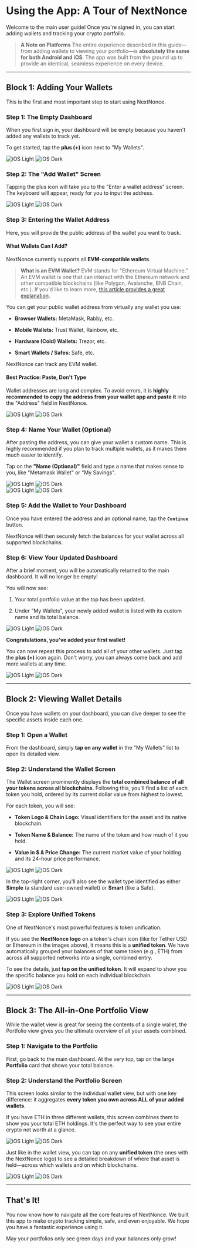 # Using the App: A Tour of NextNonce

Welcome to the main user guide! Once you're signed in, you can start adding wallets and tracking your crypto portfolio.

> **A Note on Platforms** The entire experience described in this guide—from adding wallets to viewing your portfolio—is **absolutely the same for both Android and iOS**. The app was built from the ground up to provide an identical, seamless experience on every device.

---

## Block 1: Adding Your Wallets

This is the first and most important step to start using NextNonce.

### Step 1: The Empty Dashboard

When you first sign in, your dashboard will be empty because you haven't added any wallets to track yet.

To get started, tap the **plus (+)** icon next to "My Wallets".


<div class="screenshots-row">
  <img src="/images/ui/home/home_empty_light.png" alt="iOS Light">
  <img src="/images/ui/home/home_empty_dark.png"  alt="iOS Dark">
</div>

### Step 2: The "Add Wallet" Screen

Tapping the plus icon will take you to the "Enter a wallet address" screen. The keyboard will appear, ready for you to input the address.


<div class="screenshots-row">
  <img src="/images/ui/add_wallet/add_wallet_start_light.png" alt="iOS Light">
  <img src="/images/ui/add_wallet/add_wallet_start_dark.png"  alt="iOS Dark">
</div>


### Step 3: Entering the Wallet Address

Here, you will provide the public address of the wallet you want to track.

#### What Wallets Can I Add?

NextNonce currently supports all **EVM-compatible wallets**.

> **What is an EVM Wallet?** EVM stands for "Ethereum Virtual Machine." An EVM wallet is one that can interact with the Ethereum network and other compatible blockchains (like Polygon, Avalanche, BNB Chain, etc.). If you'd like to learn more, [this article provides a great explanation](https://blog.thirdweb.com/what-are-evm-wallets/).

You can get your public wallet address from virtually any wallet you use:

- **Browser Wallets:** MetaMask, Rabby, etc.
    
- **Mobile Wallets:** Trust Wallet, Rainbow, etc.
    
- **Hardware (Cold) Wallets:** Trezor, etc.
    
- **Smart Wallets / Safes:** Safe, etc.
    

NextNonce can track any EVM wallet.

#### Best Practice: Paste, Don't Type

Wallet addresses are long and complex. To avoid errors, it is **highly recommended to copy the address from your wallet app and paste it** into the "Address" field in NextNonce.


<div class="screenshots-row">
  <img src="/images/ui/add_wallet/add_wallet_paste_light.png" alt="iOS Light">
  <img src="/images/ui/add_wallet/add_wallet_paste_dark.png"  alt="iOS Dark">
</div>

### Step 4: Name Your Wallet (Optional)

After pasting the address, you can give your wallet a custom name. This is highly recommended if you plan to track multiple wallets, as it makes them much easier to identify.

Tap on the **"Name (Optional)"** field and type a name that makes sense to you, like "Metamask Wallet" or "My Savings".

<div class="screenshots-row">
  <img src="/images/ui/add_wallet/add_wallet_name_light.png" alt="iOS Light">
  <img src="/images/ui/add_wallet/add_wallet_name_dark.png"  alt="iOS Dark">
</div>


<div class="screenshots-row">
  <img src="/images/ui/add_wallet/add_wallet_done_light.png" alt="iOS Light">
  <img src="/images/ui/add_wallet/add_wallet_done_dark.png"  alt="iOS Dark">
</div>


### Step 5: Add the Wallet to Your Dashboard

Once you have entered the address and an optional name, tap the **`Continue`** button.

NextNonce will then securely fetch the balances for your wallet across all supported blockchains.

### Step 6: View Your Updated Dashboard

After a brief moment, you will be automatically returned to the main dashboard. It will no longer be empty!

You will now see:

1. Your total portfolio value at the top has been updated.
    
2. Under "My Wallets", your newly added wallet is listed with its custom name and its total balance.
    


<div class="screenshots-row">
  <img src="/images/ui/home/home_one_light.png" alt="iOS Light">
  <img src="/images/ui/home/home_one_dark.png"  alt="iOS Dark">
</div>

**Congratulations, you've added your first wallet!**

You can now repeat this process to add all of your other wallets. Just tap the **plus (+)** icon again. Don't worry, you can always come back and add more wallets at any time.


<div class="screenshots-row">
  <img src="/images/ui/home/home_repeat_light.png" alt="iOS Light">
  <img src="/images/ui/home/home_repeat_dark.png"  alt="iOS Dark">
</div>

---

## Block 2: Viewing Wallet Details

Once you have wallets on your dashboard, you can dive deeper to see the specific assets inside each one.

### Step 1: Open a Wallet

From the dashboard, simply **tap on any wallet** in the "My Wallets" list to open its detailed view.

### Step 2: Understand the Wallet Screen

The Wallet screen prominently displays the **total combined balance of all your tokens across all blockchains.** Following this, you'll find a list of each token you hold, ordered by its current dollar value from highest to lowest.

For each token, you will see:

- **Token Logo & Chain Logo:** Visual identifiers for the asset and its native blockchain.
    
- **Token Name & Balance:** The name of the token and how much of it you hold.
    
- **Value in $ & Price Change:** The current market value of your holding and its 24-hour price performance.
    

<div class="screenshots-row">
  <img src="/images/ui/wallet/wallet_simple_init_light.png" alt="iOS Light">
  <img src="/images/ui/wallet/wallet_simple_init_dark.png"  alt="iOS Dark">
</div>

In the top-right corner, you'll also see the wallet type identified as either **Simple** (a standard user-owned wallet) or **Smart** (like a Safe).


<div class="screenshots-row">
  <img src="/images/ui/wallet/wallet_smart_light.png" alt="iOS Light">
  <img src="/images/ui/wallet/wallet_smart_dark.png"  alt="iOS Dark">
</div>

### Step 3: Explore Unified Tokens

One of NextNonce's most powerful features is token unification.

If you see the **NextNonce logo** on a token's chain icon (like for Tether USD or Ethereum in the images above), it means this is a **unified token**. We have automatically grouped your balances of that same token (e.g., ETH) from across all supported networks into a single, combined entry.

To see the details, just **tap on the unified token**. It will expand to show you the specific balance you hold on each individual blockchain.


<div class="screenshots-row">
  <img src="/images/ui/wallet/wallet_simple_unified_light.png" alt="iOS Light">
  <img src="/images/ui/wallet/wallet_simple_unified_dark.png"  alt="iOS Dark">
</div>

---

## Block 3: The All-in-One Portfolio View

While the wallet view is great for seeing the contents of a single wallet, the Portfolio view gives you the ultimate overview of all your assets combined.

### Step 1: Navigate to the Portfolio

First, go back to the main dashboard. At the very top, tap on the large **Portfolio** card that shows your total balance.

### Step 2: Understand the Portfolio Screen

This screen looks similar to the individual wallet view, but with one key difference: it aggregates **every token you own across ALL of your added wallets**.

If you have ETH in three different wallets, this screen combines them to show you your total ETH holdings. It's the perfect way to see your entire crypto net worth at a glance.


<div class="screenshots-row">
  <img src="/images/ui/portfolio/portfolio_init_light.png" alt="iOS Light">
  <img src="/images/ui/portfolio/portfolio_init_dark.png"  alt="iOS Dark">
</div>

Just like in the wallet view, you can tap on any **unified token** (the ones with the NextNonce logo) to see a detailed breakdown of where that asset is held—across which wallets and on which blockchains.


<div class="screenshots-row">
  <img src="/images/ui/portfolio/portfolio_unified_light.png" alt="iOS Light">
  <img src="/images/ui/portfolio/portfolio_unified_dark.png"  alt="iOS Dark">
</div>

---

## That's It!

You now know how to navigate all the core features of NextNonce. We built this app to make crypto tracking simple, safe, and even enjoyable. We hope you have a fantastic experience using it.

May your portfolios only see green days and your balances only grow!